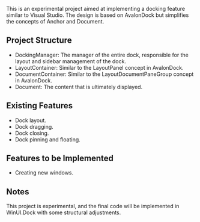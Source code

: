 ﻿This is an experimental project aimed at implementing a docking feature similar to Visual Studio. The design is based on AvalonDock but simplifies the concepts of Anchor and Document.

## Project Structure
- DockingManager: The manager of the entire dock, responsible for the layout and sidebar management of the dock.
- LayoutContainer: Similar to the LayoutPanel concept in AvalonDock.
- DocumentContainer: Similar to the LayoutDocumentPaneGroup concept in AvalonDock.
- Document: The content that is ultimately displayed.

## Existing Features
- Dock layout.
- Dock dragging.
- Dock closing.
- Dock pinning and floating.

## Features to be Implemented
- Creating new windows.

## Notes
This project is experimental, and the final code will be implemented in WinUI.Dock with some structural adjustments.